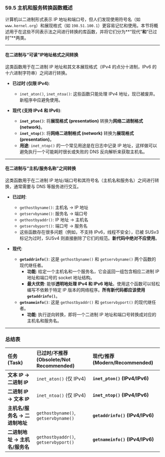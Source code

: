 ### **59.5 主机和服务转换函数概述**

计算机以二进制形式表示 IP 地址和端口号，但人们发现使用符号名（如 `www.kernel.org`）和展现格式（如 `198.51.100.1`）更容易记忆和使用。本节将概述用于在这些不同表示法之间进行转换的库函数，并将它们分为**“现代”**和**“已过时”**两类。

---
#### **在二进制与“可读”IP地址格式之间转换**
这类函数用于在二进制 IP 地址和其文本展现格式（IPv4 的点分十进制，IPv6 的十六进制字符串）之间进行转换。

* **已过时 (仅限 IPv4)**:
    * `inet_aton()`, `inet_ntoa()`: 这些函数只能处理 IPv4 地址，现已被废弃。新程序中应避免使用。

* **现代 (支持 IPv4 和 IPv6)**:
    * **`inet_pton()`**: 将**展现格式 (presentation)** 转换为**网络二进制格式 (network)**。
    * **`inet_ntop()`**: 将**网络二进制格式 (network)** 转换为**展现格式 (presentation)**。
    * **用途**: `inet_ntop()` 的一个常见用途是在日志中记录 IP 地址，这样做可以避免执行一个可能耗时很长或失败的 DNS 反向解析来获取主机名。

---
#### **在二进制与“主机/服务名称”之间转换**
这类函数用于在二进制 IP 地址/端口号和其符号名（主机名和服务名）之间进行转换，通常需要与 DNS 等服务进行交互。

* **已过时**:
    * `gethostbyname()`: 主机名 -> IP 地址
    * `getservbyname()`: 服务名 -> 端口号
    * `gethostbyaddr()`: IP 地址 -> 主机名
    * `getservbyport()`: 端口号 -> 服务名
    * 这些函数存在很多问题（例如，不支持 IPv6，线程不安全），已被 SUSv3 标记为过时，SUSv4 则直接删除了它们的规范。**新代码中绝对不应使用**。

* **现代**:
    * **`getaddrinfo()`**: 这是 `gethostbyname()` 和 `getservbyname()` 两个函数的现代继任者。
        * **功能**: 给定一个主机名和一个服务名，它会返回一组包含相应二进制 IP 地址和端口号的 socket 地址结构。
        * **最大优势**: 能够**透明地处理 IPv4 和 IPv6 地址**。使用这个函数可以轻松编写不依赖于特定 IP 版本的网络程序。**所有新代码都应该使用 `getaddrinfo()`**。
    * **`getnameinfo()`**: 这是 `gethostbyaddr()` 和 `getservbyport()` 的现代继任者。
        * **功能**: 执行逆向转换，即将一个二进制 IP 地址和端口号转换成对应的主机名和服务名。

---
### **总结表**

| 任务 (Task)            | 已过时/不推荐 (Obsolete/Not Recommended)   | **现代/推荐 (Modern/Recommended)**  |
| :------------------- | :----------------------------------- | :------------------------------ |
| **文本 IP -> 二进制 IP**  | `inet_aton()` (仅 IPv4)               | **`inet_pton()` (IPv4/IPv6)**   |
| **二进制 IP -> 文本 IP**  | `inet_ntoa()` (仅 IPv4)               | **`inet_ntop()` (IPv4/IPv6)**   |
| **主机名/服务名 -> 二进制地址** | `gethostbyname()`, `getservbyname()` | **`getaddrinfo()` (IPv4/IPv6)** |
| **二进制地址 -> 主机名/服务名** | `gethostbyaddr()`, `getservbyport()` | **`getnameinfo()` (IPv4/IPv6)** |
